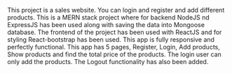 This project is a sales website. You can login and register and add different products.
This is a MERN stack project where for backend NodeJS nd ExpressJS has been used along with saving the data into Mongoose database.
The frontend of the project has been used with ReactJS and for styling React-bootstrap has been used.
This app is fully responsive and perfectly functional.
This app has 5 pages, Register, Login, Add products, Show products and find the total price of the products.
The login user can only add the products.
The Logout functionality has also been added.
